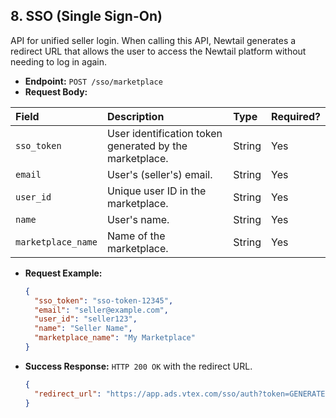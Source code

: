 ## 8. SSO (Single Sign-On)

API for unified seller login. When calling this API, Newtail generates a redirect URL that allows the user to access the Newtail platform without needing to log in again.

* **Endpoint:** `POST /sso/marketplace`
* **Request Body:**

| Field | Description | Type | Required? |
| :--- | :--- | :--- | :--- |
| `sso_token` | User identification token generated by the marketplace. | String | Yes |
| `email` | User's (seller's) email. | String | Yes |
| `user_id` | Unique user ID in the marketplace. | String | Yes |
| `name` | User's name. | String | Yes |
| `marketplace_name` | Name of the marketplace. | String | Yes |

* **Request Example:**
  ```json
  {
    "sso_token": "sso-token-12345",
    "email": "seller@example.com",
    "user_id": "seller123",
    "name": "Seller Name",
    "marketplace_name": "My Marketplace"
  }
  ```

* **Success Response:** `HTTP 200 OK` with the redirect URL.
  ```json
  {
    "redirect_url": "https://app.ads.vtex.com/sso/auth?token=GENERATED_TOKEN"
  }
  ```